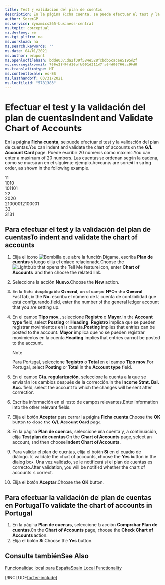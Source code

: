 ```yaml
---
title: Test y validación del plan de cuentas
description: En la página Ficha cuenta, se puede efectuar el test y la validación del plan de cuentas. Puede escribir 20 números como máximo. Las cuentas se ordenan según la cadena.
author: SorenGP
ms.service: dynamics365-business-central
ms.topic: conceptual
ms.devlang: na
ms.tgt_pltfrm: na
ms.workload: na
ms.search.keywords: ''
ms.date: 04/01/2021
ms.author: edupont
ms.openlocfilehash: bdde0371da2f39f584e528fcbdb5cacee5195d2f
ms.sourcegitcommit: 766e2840fd16efb901d211d7fa64d96766ac99d9
ms.translationtype: HT
ms.contentlocale: es-ES
ms.lasthandoff: 03/31/2021
ms.locfileid: "5781383"
---
```

# <a name="indent-and-validate-chart-of-accounts"></a><span data-ttu-id="b857c-105">Efectuar el test y la validación del plan de cuentas</span><span class="sxs-lookup"><span data-stu-id="b857c-105">Indent and Validate Chart of Accounts</span></span>
<span data-ttu-id="b857c-106">En la página **Ficha cuenta**, se puede efectuar el test y la validación del plan de cuentas.</span><span class="sxs-lookup"><span data-stu-id="b857c-106">You can indent and validate the chart of accounts on the **G/L Account Card** page.</span></span> <span data-ttu-id="b857c-107">Puede escribir 20 números como máximo.</span><span class="sxs-lookup"><span data-stu-id="b857c-107">You can enter a maximum of 20 numbers.</span></span> <span data-ttu-id="b857c-108">Las cuentas se ordenan según la cadena, como se muestran en el siguiente ejemplo.</span><span class="sxs-lookup"><span data-stu-id="b857c-108">Accounts are sorted in string order, as shown in the following example.</span></span>  

<span data-ttu-id="b857c-109">1</span><span class="sxs-lookup"><span data-stu-id="b857c-109">1</span></span>  
<span data-ttu-id="b857c-110">10</span><span class="sxs-lookup"><span data-stu-id="b857c-110">10</span></span>  
<span data-ttu-id="b857c-111">101</span><span class="sxs-lookup"><span data-stu-id="b857c-111">101</span></span>  
<span data-ttu-id="b857c-112">2</span><span class="sxs-lookup"><span data-stu-id="b857c-112">2</span></span>  
<span data-ttu-id="b857c-113">20</span><span class="sxs-lookup"><span data-stu-id="b857c-113">20</span></span>  
<span data-ttu-id="b857c-114">2100001</span><span class="sxs-lookup"><span data-stu-id="b857c-114">2100001</span></span>  
<span data-ttu-id="b857c-115">3</span><span class="sxs-lookup"><span data-stu-id="b857c-115">3</span></span>  
<span data-ttu-id="b857c-116">31</span><span class="sxs-lookup"><span data-stu-id="b857c-116">31</span></span>  

## <a name="to-indent-and-validate-the-chart-of-accounts"></a><span data-ttu-id="b857c-117">Para efectuar el test y la validación del plan de cuentas</span><span class="sxs-lookup"><span data-stu-id="b857c-117">To indent and validate the chart of accounts</span></span>  

1.  <span data-ttu-id="b857c-118">Elija el icono ![Bombilla que abre la función Dígame](../../media/ui-search/search_small.png "Dígame qué desea hacer"), escriba **Plan de cuentas** y luego elija el enlace relacionado.</span><span class="sxs-lookup"><span data-stu-id="b857c-118">Choose the ![Lightbulb that opens the Tell Me feature](../../media/ui-search/search_small.png "Tell me what you want to do") icon, enter **Chart of Accounts**, and then choose the related link.</span></span>  
2.  <span data-ttu-id="b857c-119">Seleccione la acción **Nuevo**.</span><span class="sxs-lookup"><span data-stu-id="b857c-119">Choose the **New** action.</span></span>  
3.  <span data-ttu-id="b857c-120">En la ficha desplegable **General**, en el campo **Nº**</span><span class="sxs-lookup"><span data-stu-id="b857c-120">On the **General** FastTab, in the **No.**</span></span> <span data-ttu-id="b857c-121">escriba el número de la cuenta de contabilidad que está configurando.</span><span class="sxs-lookup"><span data-stu-id="b857c-121">field, enter the number of the general ledger account that you are setting up.</span></span>  
4.  <span data-ttu-id="b857c-122">En el campo **Tipo mov.**, seleccione **Registro** o **Mayor**.</span><span class="sxs-lookup"><span data-stu-id="b857c-122">In the **Account type** field, select **Posting** or **Heading**.</span></span> <span data-ttu-id="b857c-123">**Registro** implica que se pueden registrar movimientos en la cuenta.</span><span class="sxs-lookup"><span data-stu-id="b857c-123">**Posting** implies that entries can be posted to the account.</span></span> <span data-ttu-id="b857c-124">**Mayor** implica que no se pueden registrar movimientos en la cuenta.</span><span class="sxs-lookup"><span data-stu-id="b857c-124">**Heading** implies that entries cannot be posted to the account.</span></span>  

    > [!NOTE]  
    >  <span data-ttu-id="b857c-125">Para Portugal, seleccione **Registro** o **Total** en el campo **Tipo mov**.</span><span class="sxs-lookup"><span data-stu-id="b857c-125">For Portugal, select **Posting** or **Total** in the **Account type** field.</span></span>  

5.  <span data-ttu-id="b857c-126">En el campo **Cta. regularización**, seleccione la cuenta a la que se enviarán los cambios después de la corrección.</span><span class="sxs-lookup"><span data-stu-id="b857c-126">In the **Income Stmt. Bal. Acc.** field, select the account to which the changes will be sent after correction.</span></span>  
6.  <span data-ttu-id="b857c-127">Escriba información en el resto de campos relevantes.</span><span class="sxs-lookup"><span data-stu-id="b857c-127">Enter information into the other relevant fields.</span></span>  
7.  <span data-ttu-id="b857c-128">Elija el botón **Aceptar** para cerrar la página **Ficha cuenta**.</span><span class="sxs-lookup"><span data-stu-id="b857c-128">Choose the **OK** button to close the **G/L Account Card** page.</span></span>  
8.  <span data-ttu-id="b857c-129">En la página **Plan de cuentas**, seleccione una cuenta y, a continuación, elija **Test plan de cuentas**.</span><span class="sxs-lookup"><span data-stu-id="b857c-129">On the **Chart of Accounts** page, select an account, and then choose **Indent Chart of Accounts**.</span></span>  
9. <span data-ttu-id="b857c-130">Para validar el plan de cuentas, elija el botón **Sí** en el cuadro de diálogo.</span><span class="sxs-lookup"><span data-stu-id="b857c-130">To validate the chart of accounts, choose the **Yes** button in the dialog box.</span></span> <span data-ttu-id="b857c-131">Una vez validado, se le notificará si el plan de cuentas es correcto.</span><span class="sxs-lookup"><span data-stu-id="b857c-131">After validation, you will be notified whether the chart of accounts is correct.</span></span>  
10. <span data-ttu-id="b857c-132">Elija el botón **Aceptar**.</span><span class="sxs-lookup"><span data-stu-id="b857c-132">Choose the **OK** button.</span></span>  

## <a name="to-validate-the-chart-of-accounts-in-portugal"></a><span data-ttu-id="b857c-133">Para efectuar la validación del plan de cuentas en Portugal</span><span class="sxs-lookup"><span data-stu-id="b857c-133">To validate the chart of accounts in Portugal</span></span>  

1.  <span data-ttu-id="b857c-134">En la página **Plan de cuentas**, seleccione la acción **Comprobar Plan de cuentas**.</span><span class="sxs-lookup"><span data-stu-id="b857c-134">On the **Chart of Accounts** page, choose the **Check Chart of Accounts** action.</span></span>  
2.  <span data-ttu-id="b857c-135">Elija el botón **Sí**.</span><span class="sxs-lookup"><span data-stu-id="b857c-135">Choose the **Yes** button.</span></span>  

## <a name="see-also"></a><span data-ttu-id="b857c-136">Consulte también</span><span class="sxs-lookup"><span data-stu-id="b857c-136">See Also</span></span>  
[<span data-ttu-id="b857c-137">Funcionalidad local para España</span><span class="sxs-lookup"><span data-stu-id="b857c-137">Spain Local Functionality</span></span>](spain-local-functionality.md)


[!INCLUDE[footer-include](../../includes/footer-banner.md)]